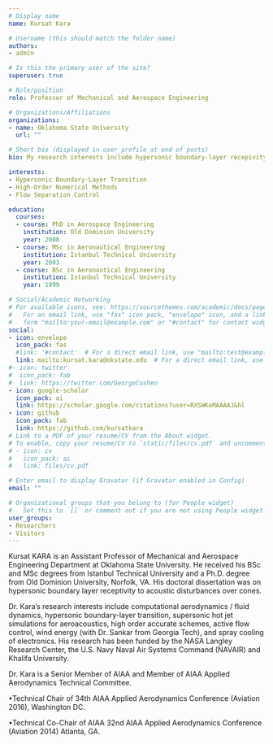 ```yaml
---
# Display name
name: Kursat Kara

# Username (this should match the folder name)
authors:
- admin

# Is this the primary user of the site?
superuser: true

# Role/position
role: Professor of Mechanical and Aerospace Engineering

# Organizations/Affiliations
organizations:
- name: Oklahoma State University
  url: ""

# Short bio (displayed in user profile at end of posts)
bio: My research interests include hypersonic boundary-layer recepivity and stability, high-order numerical methods, and flow separation control using fludic actuators.

interests:
- Hypersonic Boundary-Layer Transition
- High-Order Numerical Methods
- Flow Separation Control

education:
  courses:
  - course: PhD in Aerospace Engineering
    institution: Old Dominion University
    year: 2008
  - course: MSc in Aeronautical Engineering
    institution: Istanbul Technical University
    year: 2003
  - course: BSc in Aeronautical Engineering
    institution: Istanbul Technical University
    year: 1999

# Social/Academic Networking
# For available icons, see: https://sourcethemes.com/academic/docs/page-builder/#icons
#   For an email link, use "fas" icon pack, "envelope" icon, and a link in the
#   form "mailto:your-email@example.com" or "#contact" for contact widget.
social:
- icon: envelope
  icon_pack: fas
  #link: '#contact'  # For a direct email link, use "mailto:test@example.org".
  link: mailto:kursat.kara@okstate.edu  # For a direct email link, use "mailto:test@example.org".
#- icon: twitter
#  icon_pack: fab
#  link: https://twitter.com/GeorgeCushen
- icon: google-scholar
  icon_pack: ai
  link: https://scholar.google.com/citations?user=RXSWKeMAAAAJ&hl 
- icon: github
  icon_pack: fab
  link: https://github.com/kursatkara
# Link to a PDF of your resume/CV from the About widget.
# To enable, copy your resume/CV to `static/files/cv.pdf` and uncomment the lines below.
# - icon: cv
#   icon_pack: ai
#   link: files/cv.pdf

# Enter email to display Gravatar (if Gravatar enabled in Config)
email: ""

# Organizational groups that you belong to (for People widget)
#   Set this to `[]` or comment out if you are not using People widget.
user_groups:
- Researchers
- Visitors
---
```


Kursat KARA is an Assistant Professor of Mechanical and Aerospace Engineering Department at Oklahoma State University. He received his BSc and MSc degrees from Istanbul Technical University and a Ph.D. degree from Old Dominion University, Norfolk, VA. His doctoral dissertation was on hypersonic boundary layer receptivity to acoustic disturbances over cones.

Dr. Kara’s research interests include computational aerodynamics / fluid dynamics, hypersonic boundary-layer transition, supersonic hot jet simulations for aeroacoustics, high order accurate schemes, active flow control, wind energy (with Dr. Sankar from Georgia Tech), and spray cooling of electronics. His research has been funded by the NASA Langley Research Center, the U.S. Navy Naval Air Systems Command (NAVAIR) and Khalifa University.

Dr. Kara is a Senior Member of AIAA and Member of AIAA Applied Aerodynamics Technical Committee.

•Technical Chair of 34th AIAA Applied Aerodynamics Conference (Aviation 2016), Washington DC.

•Technical Co-Chair of AIAA 32nd AIAA Applied Aerodynamics Conference (Aviation 2014) Atlanta, GA.
